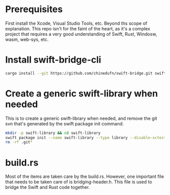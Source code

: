 # Prerequisites
First install the Xcode, Visual Studio Tools, etc. Beyond ths scope of explanation. This repo isn't for the faint of the heart, as it's a complex project that requires a very good understanding of Swift, Rust, Windosw, wasm, web-sys, etc.

# Install swift-bridge-cli
```bash
cargo install --git https://github.com/chinedufn/swift-bridge.git swift-bridge-cli
```
# Create a generic swift-library when needed
This is to create a generic swift-library when needed, and remove the git svn that's generated by the swift package init command.
```bash
mkdir -p swift-library && cd swift-library
swift package init --name swift-library --type library --disable-xctest --enable-swift-testing
rm -rf .git*
```

# build.rs
Most of the items are taken care by the build.rs. However, one important file that needs to be taken care of is bridging-header.h. This file is used to bridge the Swift and Rust code together.
